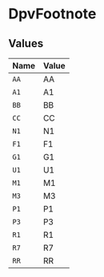 # DpvFootnote


## Values

| Name  | Value |
| ----- | ----- |
| `AA`  | AA    |
| `A1`  | A1    |
| `BB`  | BB    |
| `CC`  | CC    |
| `N1`  | N1    |
| `F1`  | F1    |
| `G1`  | G1    |
| `U1`  | U1    |
| `M1`  | M1    |
| `M3`  | M3    |
| `P1`  | P1    |
| `P3`  | P3    |
| `R1`  | R1    |
| `R7`  | R7    |
| `RR`  | RR    |